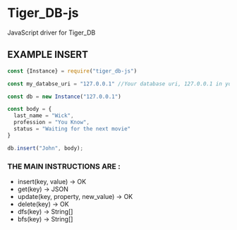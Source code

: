 # Tiger_DB-js

JavaScript driver for Tiger_DB

## EXAMPLE INSERT

```js
const {Instance} = require("tiger_db-js")

const my_databse_uri = "127.0.0.1" //Your database uri, 127.0.0.1 in your own pc

const db = new Instance("127.0.0.1")

const body = {
  last_name = "Wick",
  profession = "You Know",
  status = "Waiting for the next movie"
}

db.insert("John", body);
```

### THE MAIN INSTRUCTIONS ARE :

- insert(key, value) -> OK
- get(key) -> JSON
- update(key, property, new_value) -> OK
- delete(key) -> OK
- dfs(key) -> String[]
- bfs(key) -> String[]
